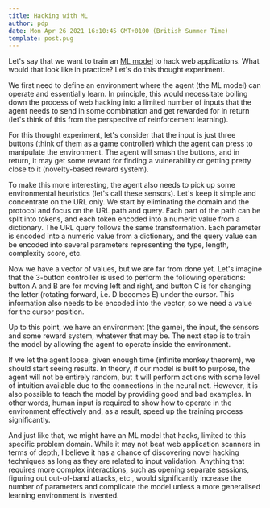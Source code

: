 ```yaml
---
title: Hacking with ML
author: pdp
date: Mon Apr 26 2021 16:10:45 GMT+0100 (British Summer Time)
template: post.pug
---
```


Let's say that we want to train an [ML model](https://chatbotkit.com/platform/models) to hack web applications. What would that look like in practice? Let's do this thought experiment.

We first need to define an environment where the agent (the ML model) can operate and essentially learn. In principle, this would necessitate boiling down the process of web hacking into a limited number of inputs that the agent needs to send in some combination and get rewarded for in return (let's think of this from the perspective of reinforcement learning).

For this thought experiment, let's consider that the input is just three buttons (think of them as a game controller) which the agent can press to manipulate the environment. The agent will smash the buttons, and in return, it may get some reward for finding a vulnerability or getting pretty close to it (novelty-based reward system).

To make this more interesting, the agent also needs to pick up some environmental heuristics (let's call these sensors). Let's keep it simple and concentrate on the URL only. We start by eliminating the domain and the protocol and focus on the URL path and query. Each part of the path can be split into tokens, and each token encoded into a numeric value from a dictionary. The URL query follows the same transformation. Each parameter is encoded into a numeric value from a dictionary, and the query value can be encoded into several parameters representing the type, length, complexity score, etc.

Now we have a vector of values, but we are far from done yet. Let's imagine that the 3-button controller is used to perform the following operations: button A and B are for moving left and right, and button C is for changing the letter (rotating forward, i.e. D becomes E) under the cursor. This information also needs to be encoded into the vector, so we need a value for the cursor position.

Up to this point, we have an environment (the game), the input, the sensors and some reward system, whatever that may be. The next step is to train the model by allowing the agent to operate inside the environment.

If we let the agent loose, given enough time (infinite monkey theorem), we should start seeing results. In theory, if our model is built to purpose, the agent will not be entirely random, but it will perform actions with some level of intuition available due to the connections in the neural net. However, it is also possible to teach the model by providing good and bad examples. In other words, human input is required to show how to operate in the environment effectively and, as a result, speed up the training process significantly.

And just like that, we might have an ML model that hacks, limited to this specific problem domain. While it may not beat web application scanners in terms of depth, I believe it has a chance of discovering novel hacking techniques as long as they are related to input validation. Anything that requires more complex interactions, such as opening separate sessions, figuring out out-of-band attacks, etc., would significantly increase the number of parameters and complicate the model unless a more generalised learning environment is invented.
